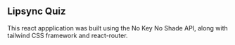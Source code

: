 ## Lipsync Quiz

This react appplication was built using the No Key No Shade API, along with tailwind CSS framework and react-router.
